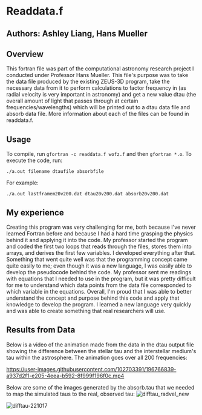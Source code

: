 # Readdata.f
## Authors: Ashley Liang, Hans Mueller

## Overview
This fortran file was part of the computational astronomy research project I conducted under Professor Hans Mueller. This file's purpose was to take the data file produced by the existing ZEUS-3D program, take the necessary data from it to perform calculations to factor frequency in (as radial velocity is very important in astronomy) and get a new value dtau (the overall amount of light that passes through at certain frequencies/wavelengths) which will be printed out to a dtau data file and absorb data file. More information about each of the files can be found in readdata.f. 

## Usage
To compile, run `gfortran -c readdata.f wofz.f` and then `gfortran *.o`. To execute the code, run:
```
./a.out filename dtaufile absorbfile
```
For example:
```
./a.out lastframem20v200.dat dtau20v200.dat absorb20v200.dat
```

## My experience
Creating this program was very challenging for me, both because I've never learned Fortran before and because I had a hard time grasping the physics behind it and applying it into the code. My professor started the program and coded the first two loops that reads through the files, stores them into arrays, and derives the first few variables. I developed everything after that. Something that went quite well was that the programming concept came quite easily to me; even though it was a new language, I was easily able to develop the pseudocode behind the code. My professor sent me readings with equations that I needed to use in the program, but it was pretty difficult for me to understand which data points from the data file corresponded to which variable in the equations. Overall, I'm proud that I was able to better understand the concept and purpose behind this code and apply that knowledge to develop the program. I learned a new language very quickly and was able to create something that real researchers will use.

## Results from Data
Below is a video of the animation made from the data in the dtau output file showing the difference between the stellar tau and the interstellar medium's tau within the astrosphere. The animation goes over all 200 frequencies:

https://user-images.githubusercontent.com/102703391/196766839-a937d2f1-e205-4eea-b592-8f999f196f0c.mp4

Below are some of the images generated by the absorb.tau that we needed to map the simulated taus to the real, observed tau:
![difftau_radvel_new](https://user-images.githubusercontent.com/102703391/196771867-bcd32e44-ed14-4262-b04d-3b266bdfb5bd.png)

![difftau-221017](https://user-images.githubusercontent.com/102703391/196766739-27c27a06-ff03-456a-a36d-e70322fa0fc4.png)
